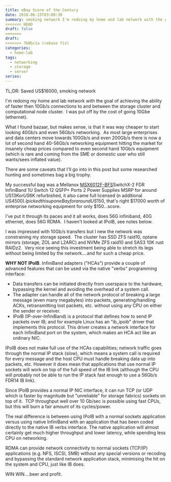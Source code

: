 ```yaml
---
title: eBay Score of the Century
date: 2018-06-15T03:09:38
summary: smoking network I'm redoing my home and lab network with the goal to go 10Gb/s.  Let's up that and go 40Gb/s and while were are at it let's take it even further with 56Gb/s....with a twist.  found Infiniband hardware cheaper then ethernet and it can do both
<<<<<<< HEAD
draft: false
=======
draft:
>>>>>>> 7b0bc1a (rebase fix)
categories:
  - home-lab
tags:
  - networking
  - storage
  - server
series:
---
```


TL;DR: Saved US$16000, smoking network

I'm redoing my home and lab network with the goal of achieving the ability of faster then 10Gb/s connections to and between the storage cluster and computational node cluster.  I was put off by the cost of going 10Gbe (ethernet).

What I found bazaar, but makes sense, is that it was way cheaper to start looking 40Gb/s and even 56Gb/s networking.  As most large enterprises and data centers move towards 100Gb/s and even 200Gb/s there is now a lot of second hand 40-56Gb/s networking equipment hitting the market for insanely cheap prices compared to even second hand 10Gb/s equipment (which is rare and coming from the SME or domestic user who still wants/sees inflated value).

There are some caveats that I'll go into in this post but some researched hunting and sometimes bag a big trophy.

My successful bag was a Mellanox [MSX6012F-BFS](https://store.mellanox.com/products/mellanox-msx6012f-2bfs-switchx-2-fdr-infiniband-1u-switch-12-qsfp-ports-2-power-supplies-ac-ppc460-short-depth-connector-airflow-out-rohs6.html?sku=MSX6012F-2BFS&gclid=CjwKCAjw2rjcBRBuEiwAheKeL4huzefYsBw3SvrUkZD0QZRD3fvGSY72qATk6ZVKdsimjJnE1fKIWRoCs5gQAvD_BwE)SwitchX-2 FDR InfiniBand 1U Switch 12 QSFP+ Ports 2 Power Supplies MSRP for around US$13K or US$6K refurbished, it also came full licensed (n additional US$4500).  I picked this up on eBay for around US$150, that's right $17000 worth of enterprise networking equipment for only $150...score.

I've put it through its paces and it all works, does 56G infiniband, 40G ethernet, does 56G RDMA.  I haven't looked at IPoIB, see notes below.

I was impressed with 10Gb/s transfers but I new the network was constraining my storage speed.  The cluster has SSD ZFS raid10, optane mirrors (storage, ZOL and L2ARC) and NVMe ZFS raid10 and SAS3 10K rust RAIDz2.  Very nice seeing this investment being able to stretch its legs without being limited by the network....and for such a cheap price.

**WHY NOT IPoIB**.
InfiniBand adapters ("HCAs") provide a couple of advanced features that can be used via the native "verbs" programming interface:
* Data transfers can be initiated directly from userspace to the hardware, bypassing the kernel and avoiding the overhead of a system call.
* The adapter can handle all of the network protocol of breaking a large message (even many megabytes) into packets, generating/handling ACKs, retransmitting lost packets, etc. without using any CPU on either the sender or receiver.
* IPoIB (IP-over-InfiniBand) is a protocol that defines how to send IP packets over IB; and for example Linux has an "ib\_ipoib" driver that implements this protocol. This driver creates a network interface for each InfiniBand port on the system, which makes an HCA act like an ordinary NIC.


IPoIB does not make full use of the HCAs capabilities; network traffic goes through the normal IP stack (slow), which means a system call is required for every message and the host CPU must handle breaking data up into packets, etc. However it does mean that applications that use normal IP sockets will work on top of the full speed of the IB link (although the CPU will probably not be able to run the IP stack fast enough to use a 56Gb/s FDR14 IB link).

Since IPoIB provides a normal IP NIC interface, it can run TCP (or UDP which is faster by magnitude but "unreliable" for storage fabrics) sockets on top of it.  TCP throughput well over 10 Gb/sec is possible using fast CPUs, but this will burn a fair amount of its cycles/power.

The real difference is between using IPoIB with a normal sockets application versus using native InfiniBand with an application that has been coded directly to the native IB verbs interface. The native application will almost certainly get much higher throughput and lower latency, while spending less CPU on networking.

RDMA can provide network connectivity to normal sockets (TCP/IP) applications (e.g. NFS, ISCSI, SMB) without any special versions or recoding and bypassing the standard network application stack, minimising the hit on the system and CPU, just like IB does. 

WIN WIN....beer and profit.